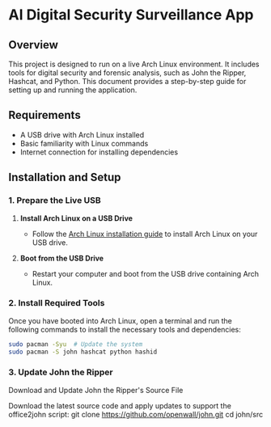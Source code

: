 # AI Digital Security Surveillance App

## Overview

This project is designed to run on a live Arch Linux environment. It includes tools for digital security and forensic analysis, such as John the Ripper, Hashcat, and Python. This document provides a step-by-step guide for setting up and running the application.

## Requirements

- A USB drive with Arch Linux installed
- Basic familiarity with Linux commands
- Internet connection for installing dependencies

## Installation and Setup

### 1. Prepare the Live USB

1. **Install Arch Linux on a USB Drive**
   - Follow the [Arch Linux installation guide](https://wiki.archlinux.org/title/Installation_guide) to install Arch Linux on your USB drive.

2. **Boot from the USB Drive**
   - Restart your computer and boot from the USB drive containing Arch Linux.

### 2. Install Required Tools

Once you have booted into Arch Linux, open a terminal and run the following commands to install the necessary tools and dependencies:

```bash
sudo pacman -Syu  # Update the system
sudo pacman -S john hashcat python hashid
```

### 3. Update John the Ripper
Download and Update John the Ripper's Source File

Download the latest source code and apply updates to support the office2john script:
git clone https://github.com/openwall/john.git
cd john/src

